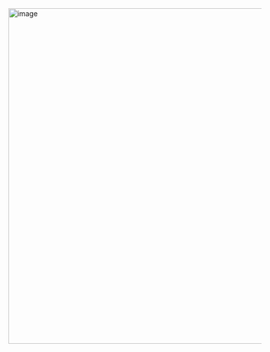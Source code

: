 <img width="1041" height="668" alt="image" src="https://github.com/user-attachments/assets/5f54c74a-2f5e-4356-9239-28a820d96740" />
